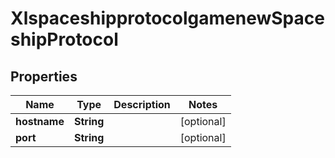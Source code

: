 
# XlspaceshipprotocolgamenewSpaceshipProtocol

## Properties
Name | Type | Description | Notes
------------ | ------------- | ------------- | -------------
**hostname** | **String** |  |  [optional]
**port** | **String** |  |  [optional]



